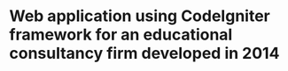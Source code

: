 # Web application using CodeIgniter framework for an educational consultancy firm developed in 2014
